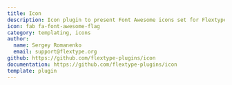 ```yaml
---
title: Icon
description: Icon plugin to present Font Awesome icons set for Flextype.
icon: fab fa-font-awesome-flag
category: templating, icons
author:
  name: Sergey Romanenko
  email: support@flextype.org
github: https://github.com/flextype-plugins/icon
documentation: https://github.com/flextype-plugins/icon
template: plugin
---
```


